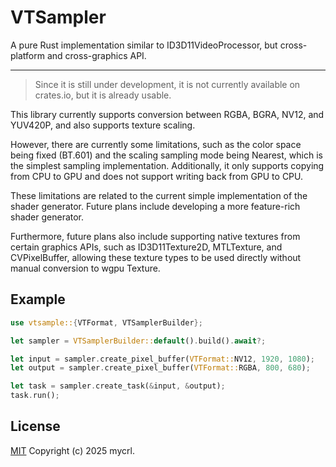 # VTSampler

A pure Rust implementation similar to ID3D11VideoProcessor, but cross-platform and cross-graphics API.

---

> Since it is still under development, it is not currently available on crates.io, but it is already usable.

This library currently supports conversion between RGBA, BGRA, NV12, and YUV420P, and also supports texture scaling.

However, there are currently some limitations, such as the color space being fixed (BT.601) and the scaling sampling mode being Nearest, which is the simplest sampling implementation. Additionally, it only supports copying from CPU to GPU and does not support writing back from GPU to CPU.

These limitations are related to the current simple implementation of the shader generator. Future plans include developing a more feature-rich shader generator.

Furthermore, future plans also include supporting native textures from certain graphics APIs, such as ID3D11Texture2D, MTLTexture, and CVPixelBuffer, allowing these texture types to be used directly without manual conversion to wgpu Texture.

## Example

```rust
use vtsample::{VTFormat, VTSamplerBuilder};

let sampler = VTSamplerBuilder::default().build().await?;

let input = sampler.create_pixel_buffer(VTFormat::NV12, 1920, 1080);
let output = sampler.create_pixel_buffer(VTFormat::RGBA, 800, 680);

let task = sampler.create_task(&input, &output);
task.run();
```

## License

[MIT](./LICENSE) Copyright (c) 2025 mycrl.
